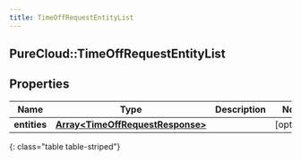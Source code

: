 ```yaml
---
title: TimeOffRequestEntityList
---
```

## PureCloud::TimeOffRequestEntityList

## Properties

|Name | Type | Description | Notes|
|------------ | ------------- | ------------- | -------------|
| **entities** | [**Array&lt;TimeOffRequestResponse&gt;**](TimeOffRequestResponse.html) |  | [optional] |
{: class="table table-striped"}


